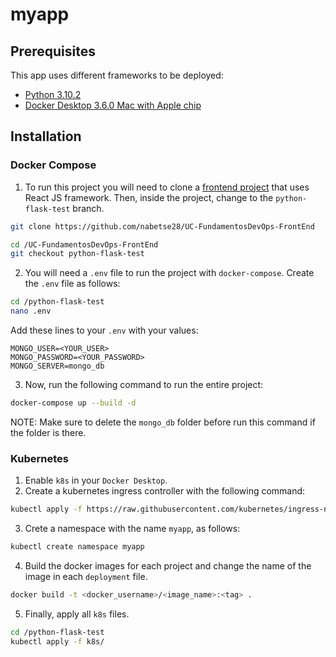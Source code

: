 # myapp
## Prerequisites
This app uses different frameworks to be deployed:
- [Python 3.10.2](https://www.python.org/)
- [Docker Desktop 3.6.0 Mac with Apple chip](https://docs.docker.com/desktop/mac/release-notes/3.x/)


## Installation
### Docker Compose
1. To run this project you will need to clone a [frontend project](https://github.com/nabetse28/UC-FundamentosDevOps-FrontEnd) that uses React JS framework. Then, inside the project, change to the `python-flask-test` branch.

```bash
git clone https://github.com/nabetse28/UC-FundamentosDevOps-FrontEnd
```

```bash
cd /UC-FundamentosDevOps-FrontEnd
git checkout python-flask-test
```

2. You will need a `.env` file to run the project with `docker-compose`. Create the `.env` file as follows:

```bash
cd /python-flask-test
nano .env
```

Add these lines to your `.env` with your values:
```
MONGO_USER=<YOUR_USER>
MONGO_PASSWORD=<YOUR_PASSWORD>
MONGO_SERVER=mongo_db
```

3. Now, run the following command to run the entire project:

```bash
docker-compose up --build -d
```
NOTE: Make sure to delete the `mongo_db` folder before run this command if the folder is there.
### Kubernetes
1. Enable `k8s` in your `Docker Desktop`.
2. Create a kubernetes ingress controller with the following command:
```bash
kubectl apply -f https://raw.githubusercontent.com/kubernetes/ingress-nginx/controller-v1.2.0/deploy/static/provider/cloud/deploy.yaml
```
3. Crete a namespace with the name `myapp`, as follows:

```bash
kubectl create namespace myapp
```
4. Build the docker images for each project and change the name of the image in each `deployment` file.

```bash
docker build -t <docker_username>/<image_name>:<tag> .
```
5. Finally, apply all `k8s` files.

```bash
cd /python-flask-test
kubectl apply -f k8s/
```